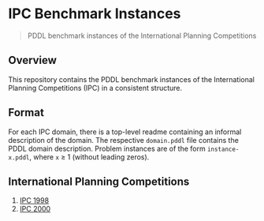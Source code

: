 # IPC Benchmark Instances

> PDDL benchmark instances of the International Planning Competitions

## Overview

This repository contains the PDDL benchmark instances of the International Planning Competitions (IPC) in a consistent structure.

## Format

For each IPC domain, there is a top-level readme containing an informal description of the domain.
The respective `domain.pddl` file contains the PDDL domain description.
Problem instances are of the form `instance-x.pddl`, where `x` ≥ 1 (without leading zeros).

## International Planning Competitions

1. [IPC 1998](ipc-1998)
2. [IPC 2000](ipc-2000)
